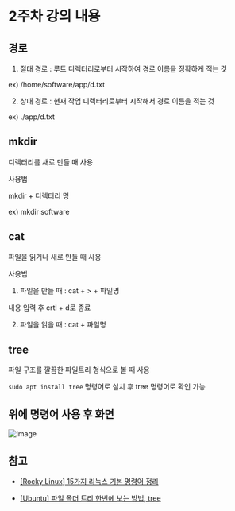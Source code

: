 # 2주차 강의 내용

## 경로

1. 절대 경로 : 루트 디렉터리로부터 시작하여 경로 이름을 정확하게 적는 것

ex) /home/software/app/d.txt

2. 상대 경로 : 현재 작업 디렉터리로부터 시작해서 경로 이름을 적는 것

ex) ./app/d.txt

## mkdir

디렉터리를 새로 만들 때 사용

사용법

mkdir + 디렉터리 명

ex) mkdir software

## cat

파일을 읽거나 새로 만들 때 사용

사용법

1. 파일을 만들 때 : cat + > + 파일명

내용 입력 후 crtl + d로 종료

2. 파일을 읽을 때 : cat + 파일명

## tree

파일 구조를 깔끔한 파일트리 형식으로 볼 때 사용

``sudo apt install tree`` 명령어로 설치 후 tree 명령어로 확인 가능

## 위에 명령어 사용 후 화면

![Image](https://github.com/user-attachments/assets/bab89572-c6ba-4d1d-ba3f-b4f1f3536f82)

## 참고

- [[Rocky Linux] 15가지 리눅스 기본 명령어 정리](https://www.hanbit.co.kr/channel/category/category_view.html?cms_code=CMS6390061632)

- [[Ubuntu] 파일 폴더 트리 한번에 보는 방법, tree](https://barrer.tistory.com/74)
